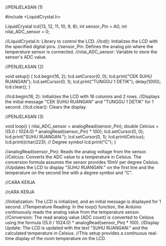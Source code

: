 //PENJELASAN (1)

#include <LiquidCrystal.h>

LiquidCrystal lcd(13, 12, 11, 10, 9, 8);
int sensor_Pin = A0;
int nilai_ADC_sensor = 0;

//LiquidCrystal.h: Library to control the LCD.
//lcd(): Initializes the LCD with the specified digital pins.
//sensor_Pin: Defines the analog pin where the temperature sensor is connected.
//nilai_ADC_sensor: Variable to store the sensor's ADC value.

//PENJELASAN (2)

void setup() {
  lcd.begin(16, 2);
  lcd.setCursor(0, 0);
  lcd.print("CEK SUHU RUANGAN");
  lcd.setCursor(0, 1);
  lcd.print("TUNGGU 1 DETIK");
  delay(1000);
  lcd.clear();
}

//lcd.begin(16, 2): Initializes the LCD with 16 columns and 2 rows.
//Displays the initial message "CEK SUHU RUANGAN" and "TUNGGU 1 DETIK" for 1 second.
//lcd.clear(): Clears the display.


//PENJELASAN (3)

void loop() {
  nilai_ADC_sensor = analogRead(sensor_Pin);
  double Celcius = ((5.0 / 1024.0) * analogRead(sensor_Pin) * 100);
  lcd.setCursor(0, 0);
  lcd.print("SUHU RUANGAN:");
  lcd.setCursor(0, 1);
  lcd.print(Celcius);
  lcd.print((char)223);  // Degree symbol
  lcd.print("C");
}

//analogRead(sensor_Pin): Reads the analog voltage from the sensor.
//Celcius: Converts the ADC value to a temperature in Celsius. The conversion formula assumes the sensor provides 10mV per degree Celsius.
//Updates the LCD to display "SUHU RUANGAN:" on the first line and the temperature on the second line with a degree symbol and "C".

//CARA KERJA

//cARA KERJA

//Initialization: The LCD is initialized, and an initial message is displayed for 1 second.
//Temperature Reading: In the loop() function, the Arduino continuously reads the analog value from the temperature sensor.
//Conversion: The read analog value (ADC count) is converted to Celsius using the formula ((5.0 / 1024.0) * analogRead(sensor_Pin) * 100).
//Display Update: The LCD is updated with the text "SUHU RUANGAN:" and the calculated temperature in Celsius.
//This setup provides a continuous real-time display of the room temperature on the LCD.

